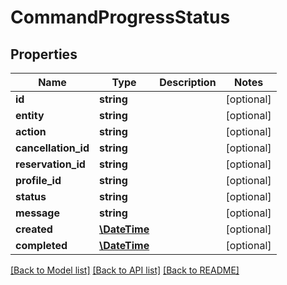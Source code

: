 # CommandProgressStatus

## Properties
Name | Type | Description | Notes
------------ | ------------- | ------------- | -------------
**id** | **string** |  | [optional] 
**entity** | **string** |  | [optional] 
**action** | **string** |  | [optional] 
**cancellation_id** | **string** |  | [optional] 
**reservation_id** | **string** |  | [optional] 
**profile_id** | **string** |  | [optional] 
**status** | **string** |  | [optional] 
**message** | **string** |  | [optional] 
**created** | [**\DateTime**](\DateTime.md) |  | [optional] 
**completed** | [**\DateTime**](\DateTime.md) |  | [optional] 

[[Back to Model list]](../../README.md#documentation-for-models) [[Back to API list]](../../README.md#documentation-for-api-endpoints) [[Back to README]](../../README.md)

